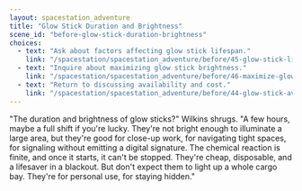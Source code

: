 ```yaml
---
layout: spacestation_adventure
title: "Glow Stick Duration and Brightness"
scene_id: "before-glow-stick-duration-brightness"
choices:
  - text: "Ask about factors affecting glow stick lifespan."
    link: "/spacestation/spacestation_adventure/before/45-glow-stick-lifespan-factors"
  - text: "Inquire about maximizing glow stick brightness."
    link: "/spacestation/spacestation_adventure/before/46-maximize-glow-stick-brightness"
  - text: "Return to discussing availability and cost."
    link: "/spacestation/spacestation_adventure/before/44-glow-stick-availability-cost"
---
```


"The duration and brightness of glow sticks?" Wilkins shrugs. "A few hours, maybe a full shift if you're lucky. They're not bright enough to illuminate a large area, but they're good for close-up work, for navigating tight spaces, for signaling without emitting a digital signature. The chemical reaction is finite, and once it starts, it can't be stopped. They're cheap, disposable, and a lifesaver in a blackout. But don't expect them to light up a whole cargo bay. They're for personal use, for staying hidden."
